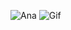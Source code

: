 ![Ana](https://user-images.githubusercontent.com/92625816/215876796-364d4cd4-2812-4350-b473-cab1b1239401.jpg)
             ![Gif](https://media.giphy.com/media/6W6CKVE5AqOkb2BqPl/giphy.gif)

